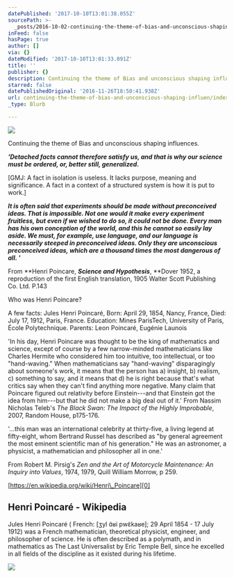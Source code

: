 ```yaml
---
datePublished: '2017-10-10T13:01:38.055Z'
sourcePath: >-
  _posts/2016-10-02-continuing-the-theme-of-bias-and-unconscious-shaping-influen.md
inFeed: false
hasPage: true
author: []
via: {}
dateModified: '2017-10-10T13:01:33.091Z'
title: ''
publisher: {}
description: Continuing the theme of Bias and unconscious shaping influences.
starred: false
datePublishedOriginal: '2016-11-26T18:50:41.938Z'
url: continuing-the-theme-of-bias-and-unconscious-shaping-influen/index.html
_type: Blurb

---
```

![](https://the-grid-user-content.s3-us-west-2.amazonaws.com/46afa5d6-de67-4a97-9b44-9d0c0c10bfcb.jpg)

Continuing the theme of Bias and unconscious shaping influences.

_**'Detached facts cannot therefore satisfy us, and that is why our science must be ordered, or, better still, generalized.**_

\[GMJ: A fact in isolation is useless. It lacks purpose, meaning and significance. A fact in a context of a structured system is how it is put to work.\]

_**It is often said that experiments should be made without preconceived ideas. That is impossible. Not one would it make every experiment fruitless, but even if we wished to do so, it could not be done. Every man has his own conception of the world, and this he cannot so easily lay aside. We must, for example, use language, and our language is necessarily steeped in preconceived ideas. Only they are unconscious preconceived ideas, which are a thousand times the most dangerous of all. '**_

From **Henri Poincare, **_**Science and Hypothesis**_**, **Dover 1952, a reproduction of the first English translation, 1905 Walter Scott Publishing Co. Ltd. P.143

Who was Henri Poincare?

A few facts: Jules Henri Poincaré, Born: April 29, 1854, Nancy, France, Died: July 17, 1912, Paris, France. Education: Mines ParisTech, University of Paris, École Polytechnique. Parents: Leon Poincaré, Eugénie Launois

'In his day, Henri Poincare was thought to be the king of mathematics and science, except of course by a few narrow-minded mathematicians like Charles Hermite who considered him too intuitive, too intellectual, or too "hand-waving." When mathematicians say "hand-waving" disparagingly about someone's work, it means that the person has a) insight, b) realism, c) something to say, and it means that d) he is right because that's what critics say when they can't find anything more negative. Many claim that Poincare figured out relativity before Einstein---and that Einstein got the idea from him---but that he did not make a big deal out of it.' From Nassim Nicholas Teleb's _The Black Swan: The Impact of the Highly Improbable_, 2007, Random House, p175-176\.

'...this man was an international celebrity at thirty-five, a living legend at fifty-eight, whom Bertrand Russel has described as "by general agreement the most eminent scientific man of his generation." He was an astronomer, a physicist, a mathematician and philosopher all in one.'

From Robert M. Pirsig's _Zen and the Art of Motorcycle Maintenance: An Inquiry into Values_, 1974, 1979, Quill William Morrow, p 259\.

[https://en.wikipedia.org/wiki/Henri\_Poincare][0]

<article style=""><h1>Henri Poincaré - Wikipedia</h1><p>Jules Henri Poincaré ( French: [ʒyl ɑ̃ʁi pwɛ̃kaʁe]; 29 April 1854 - 17 July 1912) was a French mathematician, theoretical physicist, engineer, and philosopher of science. He is often described as a polymath, and in mathematics as The Last Universalist by Eric Temple Bell, since he excelled in all fields of the discipline as it existed during his lifetime.</p><img src="https://upload.wikimedia.org/wikipedia/commons/thumb/4/45/Henri_Poincar%C3%A9-2.jpg/230px-Henri_Poincar%C3%A9-2.jpg" /></article>



[0]: https://en.wikipedia.org/wiki/Henri_Poincare
